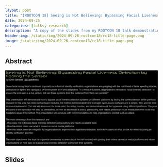 ```yaml
---
layout: post
title: "[ROOTCON 18] Seeing is Not Believing: Bypassing Facial Liveness Detection by Fooling the Sensor"
date: 2024-09-26
categories: [talks, research]
description: "A copy of the slides from my ROOTCON 18 talk demonstrating how to bypass facial liveness detection systems on different platforms."
header-img: /static/img/2024-09-26-rootcon18/rc18-title-page.png
image: /static/img/2024-09-26-rootcon18/rc18-title-page.png
---
```


## Abstract

[![Abstract](/static/img/2024-09-26-rootcon18/rc18-abstract.png)](/static/img/2024-09-26-rootcon18/rc18-abstract.png)

## Slides

<object data="/static/img/2024-09-26-rootcon18/slides.pdf" width="800" height="400" type='application/pdf'></object>